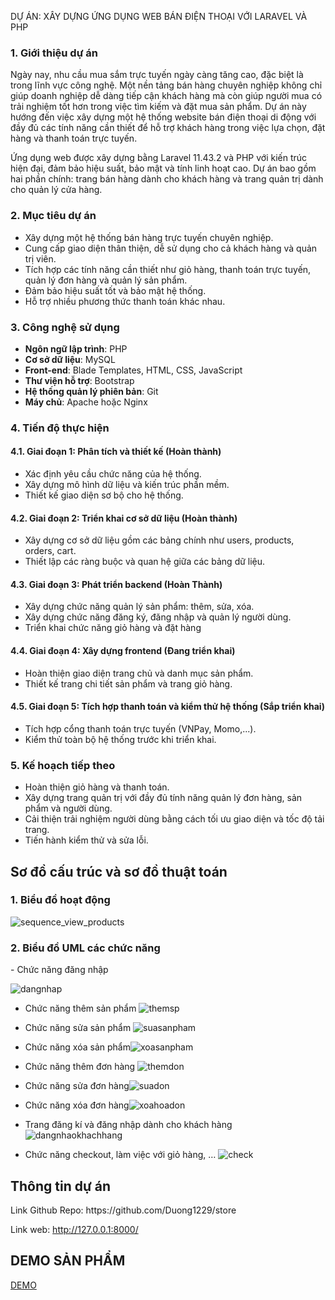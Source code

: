 DỰ ÁN: XÂY DỰNG ỨNG DỤNG WEB BÁN ĐIỆN THOẠI VỚI LARAVEL VÀ PHP

### 1. Giới thiệu dự án

Ngày nay, nhu cầu mua sắm trực tuyến ngày càng tăng cao, đặc biệt là trong lĩnh vực công nghệ. Một nền tảng bán hàng chuyên nghiệp không chỉ giúp doanh nghiệp dễ dàng tiếp cận khách hàng mà còn giúp người mua có trải nghiệm tốt hơn trong việc tìm kiếm và đặt mua sản phẩm. Dự án này hướng đến việc xây dựng một hệ thống website bán điện thoại di động với đầy đủ các tính năng cần thiết để hỗ trợ khách hàng trong việc lựa chọn, đặt hàng và thanh toán trực tuyến.

Ứng dụng web được xây dựng bằng Laravel 11.43.2 và PHP với kiến trúc hiện đại, đảm bảo hiệu suất, bảo mật và tính linh hoạt cao. Dự án bao gồm hai phần chính: trang bán hàng dành cho khách hàng và trang quản trị dành cho quản lý cửa hàng.

### 2. Mục tiêu dự án

- Xây dựng một hệ thống bán hàng trực tuyến chuyên nghiệp.
- Cung cấp giao diện thân thiện, dễ sử dụng cho cả khách hàng và quản trị viên.
- Tích hợp các tính năng cần thiết như giỏ hàng, thanh toán trực tuyến, quản lý đơn hàng và quản lý sản phẩm.
- Đảm bảo hiệu suất tốt và bảo mật hệ thống.
- Hỗ trợ nhiều phương thức thanh toán khác nhau.

### 3. Công nghệ sử dụng

- **Ngôn ngữ lập trình**: PHP 
- **Cơ sở dữ liệu**: MySQL
- **Front-end**: Blade Templates, HTML, CSS, JavaScript
- **Thư viện hỗ trợ**: Bootstrap
- **Hệ thống quản lý phiên bản**: Git
- **Máy chủ**: Apache hoặc Nginx

### 4. Tiến độ thực hiện

#### 4.1. Giai đoạn 1: Phân tích và thiết kế (Hoàn thành)
- Xác định yêu cầu chức năng của hệ thống.
- Xây dựng mô hình dữ liệu và kiến trúc phần mềm.
- Thiết kế giao diện sơ bộ cho hệ thống.

#### 4.2. Giai đoạn 2: Triển khai cơ sở dữ liệu (Hoàn thành)
- Xây dựng cơ sở dữ liệu gồm các bảng chính như users, products, orders, cart.
- Thiết lập các ràng buộc và quan hệ giữa các bảng dữ liệu.

#### 4.3. Giai đoạn 3: Phát triển backend (Hoàn Thành)
- Xây dựng chức năng quản lý sản phẩm: thêm, sửa, xóa.
- Xây dựng chức năng đăng ký, đăng nhập và quản lý người dùng.
- Triển khai chức năng giỏ hàng và đặt hàng 

#### 4.4. Giai đoạn 4: Xây dựng frontend (Đang triển khai)
- Hoàn thiện giao diện trang chủ và danh mục sản phẩm.
- Thiết kế trang chi tiết sản phẩm và trang giỏ hàng.

#### 4.5. Giai đoạn 5: Tích hợp thanh toán và kiểm thử hệ thống (Sắp triển khai)
- Tích hợp cổng thanh toán trực tuyến (VNPay, Momo,...).
- Kiểm thử toàn bộ hệ thống trước khi triển khai.

### 5. Kế hoạch tiếp theo

- Hoàn thiện giỏ hàng và thanh toán.
- Xây dựng trang quản trị với đầy đủ tính năng quản lý đơn hàng, sản phẩm và người dùng.
- Cải thiện trải nghiệm người dùng bằng cách tối ưu giao diện và tốc độ tải trang.
- Tiến hành kiểm thử và sửa lỗi.
<h2>Sơ đồ cấu trúc và sơ đồ thuật toán </h2>

<h3>1. Biểu đồ hoạt động</h3>

![sequence_view_products](https://github.com/user-attachments/assets/b700eda5-a7b4-4cd5-a59b-7644aab6cd5c)

<h3>2. Biểu đồ UML các chức năng</h3>
-  Chức năng đăng nhập 

![dangnhap](https://github.com/user-attachments/assets/37c8cbbd-0ec7-4aa5-b21e-381474c18513)

- Chức năng thêm sản phẩm ![themsp](https://github.com/user-attachments/assets/832d093d-f284-4e95-96de-46d44e804ccf)

- Chức năng sửa sản phẩm
 ![suasanpham](https://github.com/user-attachments/assets/39c8bda3-ee6b-4359-b83d-ca93232b4708)


- Chức năng xóa sản phẩm![xoasanpham](https://github.com/user-attachments/assets/2fd1ac52-4bd3-48be-8a75-a57875bf4d30)

 
- Chức năng thêm đơn hàng ![themdon](https://github.com/user-attachments/assets/969242c7-d8a7-46f5-85b3-0e2faada3b3d)


- Chức năng sửa đơn hàng![suadon](https://github.com/user-attachments/assets/689ed5e1-ab28-4569-8f01-7ca88de0a586)


 
- Chức năng xóa đơn hàng![xoahoadon](https://github.com/user-attachments/assets/9fcb7e89-1eeb-40ad-b1d9-9768eb2231a6)

 
-	Trang đăng kí và đăng nhập dành cho khách hàng![dangnhaokhachhang](https://github.com/user-attachments/assets/8013a516-b524-4805-8527-20268c7c35b4)

 
-	Chức năng checkout, làm việc với giỏ hàng, …
 ![check](https://github.com/user-attachments/assets/2cbf874a-c5f3-4198-b8be-b1173f230204)

<h2>Thông tin dự án</h2>
Link Github Repo: https://github.com/Duong1229/store

Link web: http://127.0.0.1:8000/
<h2>DEMO SẢN PHẨM</h2>

[DEMO](https://youtu.be/41qhtWVcHZk?feature=shared)



